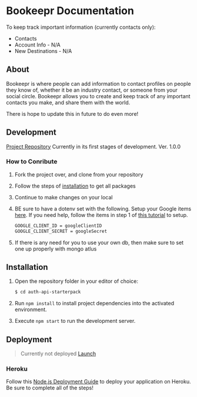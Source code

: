 # Bookeepr Documentation
To keep track important information (currently contacts only):
* Contacts
* Account Info - N/A
* New Destinations - N/A

## About
Bookeepr is where people can add information to contact profiles on people they know of, whether it be an industry contact, or someone from your social circle. Bookeepr allows you to create and keep track of any important contacts you make, and share them with the world.

There is hope to update this in future to do even more!

## Development
[Project Repository](https://github.com/KitsuneNoctus/auth-api-starterpack)
Currently in its first stages of development. Ver. 1.0.0

### How to Conribute
1. Fork the project over, and clone from your repository
1. Follow the steps of [installation](#Installation) to get all packages
1. Continue to make changes on your local
1. BE sure to have a dotenv set with the following. Setup your Google items [here](https://console.cloud.google.com/getting-started). If you need help, follow the items in step 1 of [this tutorial](https://www.loginradius.com/blog/async/google-authentication-with-nodejs-and-passportjs/) to setup.
    ```bash
    GOOGLE_CLIENT_ID = googleClientID
    GOOGLE_CLIENT_SECRET = googleSecret
    ```

1. If there is any need for you to use your own db, then make sure to set one up properly with mongo atlus

## Installation

1. Open the repository folder in your editor of choice:

    ```bash
    $ cd auth-api-starterpack
    ```

1. Run `npm install` to install project dependencies into the activated environment.
1. Execute `npm start` to run the development server.


## Deployment
> Currently not deployed
[Launch](https://bookeepr-bew.herokuapp.com/)

### Heroku

Follow this [Node.js Deployment Guide](https://devcenter.heroku.com/articles/getting-started-with-nodejs) to deploy your application on Heroku. Be sure to complete all of the steps!


